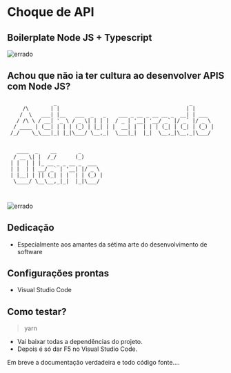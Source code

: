# Choque de API 
## Boilerplate Node JS + Typescript

![errado](https://i.imgur.com/GBJl466.jpg)

## Achou que não ia ter cultura ao desenvolver APIS com Node JS?

```
               _                                           _       
     /\       | |                                         | |      
    /  \   ___| |__   ___  _   _    ___ _ __ _ __ __ _  __| | ___  
   / /\ \ / __| '_ \ / _ \| | | |  / _ | '__| '__/ _` |/ _` |/ _ \ 
  / ____ | (__| | | | (_) | |_| | |  __| |  | | | (_| | (_| | (_) |
 /_/    \_\___|_| |_|\___/ \__,_|  \___|_|  |_|  \__,_|\__,_|\___/ 
                                                                   

   ____  _    __       _       
  / __ \| |  /_/      (_)      
 | |  | | |_ __ _ _ __ _  ___  
 | |  | | __/ _` | '__| |/ _ \ 
 | |__| | || (_| | |  | | (_) |
  \____/ \__\__,_|_|  |_|\___/ 
                                                                                                                              
                                                                        
```
![errado](https://i.imgur.com/6dzSIMl.jpg)
## Dedicação
* Especialmente aos amantes da sétima arte do desenvolvimento de software  

## Configurações prontas
* Visual Studio Code

## Como testar?
> yarn
* Vai baixar todas a dependências do projeto.
* Depois é só dar F5 no Visual Studio Code.
  
Em breve a documentação verdadeira e todo código fonte....